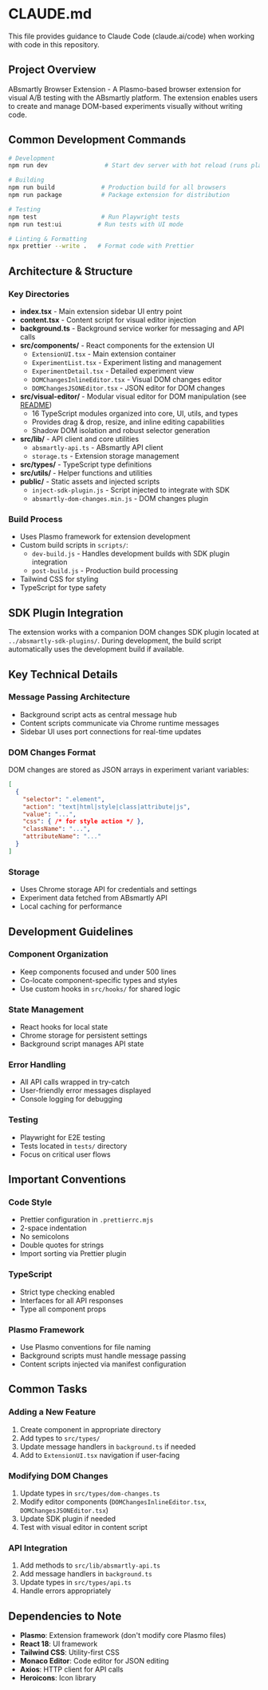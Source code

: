 # CLAUDE.md

This file provides guidance to Claude Code (claude.ai/code) when working with code in this repository.

## Project Overview

ABsmartly Browser Extension - A Plasmo-based browser extension for visual A/B testing with the ABsmartly platform. The extension enables users to create and manage DOM-based experiments visually without writing code.

## Common Development Commands

```bash
# Development
npm run dev                # Start dev server with hot reload (runs plasmo dev and SDK plugin watcher)

# Building
npm run build             # Production build for all browsers
npm run package           # Package extension for distribution

# Testing
npm test                  # Run Playwright tests
npm run test:ui          # Run tests with UI mode

# Linting & Formatting
npx prettier --write .   # Format code with Prettier
```

## Architecture & Structure

### Key Directories
- **index.tsx** - Main extension sidebar UI entry point
- **content.tsx** - Content script for visual editor injection
- **background.ts** - Background service worker for messaging and API calls
- **src/components/** - React components for the extension UI
  - `ExtensionUI.tsx` - Main extension container
  - `ExperimentList.tsx` - Experiment listing and management
  - `ExperimentDetail.tsx` - Detailed experiment view
  - `DOMChangesInlineEditor.tsx` - Visual DOM changes editor
  - `DOMChangesJSONEditor.tsx` - JSON editor for DOM changes
- **src/visual-editor/** - Modular visual editor for DOM manipulation (see [README](src/visual-editor/README.md))
  - 16 TypeScript modules organized into core, UI, utils, and types
  - Provides drag & drop, resize, and inline editing capabilities
  - Shadow DOM isolation and robust selector generation
- **src/lib/** - API client and core utilities
  - `absmartly-api.ts` - ABsmartly API client
  - `storage.ts` - Extension storage management
- **src/types/** - TypeScript type definitions
- **src/utils/** - Helper functions and utilities
- **public/** - Static assets and injected scripts
  - `inject-sdk-plugin.js` - Script injected to integrate with SDK
  - `absmartly-dom-changes.min.js` - DOM changes plugin

### Build Process
- Uses Plasmo framework for extension development
- Custom build scripts in `scripts/`:
  - `dev-build.js` - Handles development builds with SDK plugin integration
  - `post-build.js` - Production build processing
- Tailwind CSS for styling
- TypeScript for type safety

## SDK Plugin Integration

The extension works with a companion DOM changes SDK plugin located at `../absmartly-sdk-plugins/`. During development, the build script automatically uses the development build if available.

## Key Technical Details

### Message Passing Architecture
- Background script acts as central message hub
- Content scripts communicate via Chrome runtime messages
- Sidebar UI uses port connections for real-time updates

### DOM Changes Format
DOM changes are stored as JSON arrays in experiment variant variables:
```json
[
  {
    "selector": ".element",
    "action": "text|html|style|class|attribute|js",
    "value": "...",
    "css": { /* for style action */ },
    "className": "...",
    "attributeName": "..."
  }
]
```

### Storage
- Uses Chrome storage API for credentials and settings
- Experiment data fetched from ABsmartly API
- Local caching for performance

## Development Guidelines

### Component Organization
- Keep components focused and under 500 lines
- Co-locate component-specific types and styles
- Use custom hooks in `src/hooks/` for shared logic

### State Management
- React hooks for local state
- Chrome storage for persistent settings
- Background script manages API state

### Error Handling
- All API calls wrapped in try-catch
- User-friendly error messages displayed
- Console logging for debugging

### Testing
- Playwright for E2E testing
- Tests located in `tests/` directory
- Focus on critical user flows

## Important Conventions

### Code Style
- Prettier configuration in `.prettierrc.mjs`
- 2-space indentation
- No semicolons
- Double quotes for strings
- Import sorting via Prettier plugin

### TypeScript
- Strict type checking enabled
- Interfaces for all API responses
- Type all component props

### Plasmo Framework
- Use Plasmo conventions for file naming
- Background scripts must handle message passing
- Content scripts injected via manifest configuration

## Common Tasks

### Adding a New Feature
1. Create component in appropriate directory
2. Add types to `src/types/`
3. Update message handlers in `background.ts` if needed
4. Add to `ExtensionUI.tsx` navigation if user-facing

### Modifying DOM Changes
1. Update types in `src/types/dom-changes.ts`
2. Modify editor components (`DOMChangesInlineEditor.tsx`, `DOMChangesJSONEditor.tsx`)
3. Update SDK plugin if needed
4. Test with visual editor in content script

### API Integration
1. Add methods to `src/lib/absmartly-api.ts`
2. Add message handlers in `background.ts`
3. Update types in `src/types/api.ts`
4. Handle errors appropriately

## Dependencies to Note

- **Plasmo**: Extension framework (don't modify core Plasmo files)
- **React 18**: UI framework
- **Tailwind CSS**: Utility-first CSS
- **Monaco Editor**: Code editor for JSON editing
- **Axios**: HTTP client for API calls
- **Heroicons**: Icon library